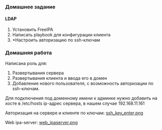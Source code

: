 ### Домашнее задание
#### LDAP

1. Установить FreeIPA
2. Написать playbook для конфигурации клиента
3. *Настроить авторизацию по ssh-ключам

### Домашняя работа

Написана роль для:
1. Развертывания сервера
2. Развертывания клиента и ввода его в домен
3. Добавление нового пользователя, с возможность авторизации по ssh-ключам.

  Для подключения под доменному имени к админке нужно добавить на хосте в /etc/hosts ip-адрес сервера, в нашем случае 192.168.11.161

  Авторизация на сервере и клиенте по ключам: [ssh_key_enter,png](https://github.com/alexshangin/otus/tree/master/lesson16/ssh_key_enter.png)

  Web ipa-server: [web_ipaserver.png](https://github.com/alexshangin/otus/tree/master/lesson16/web_ipaserver.png)
